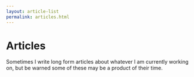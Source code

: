 ```yaml
---
layout: article-list
permalink: articles.html
---
```


# Articles

Sometimes I write long form articles about whatever I am currently working on, but be warned some of these may be a product of their time.
